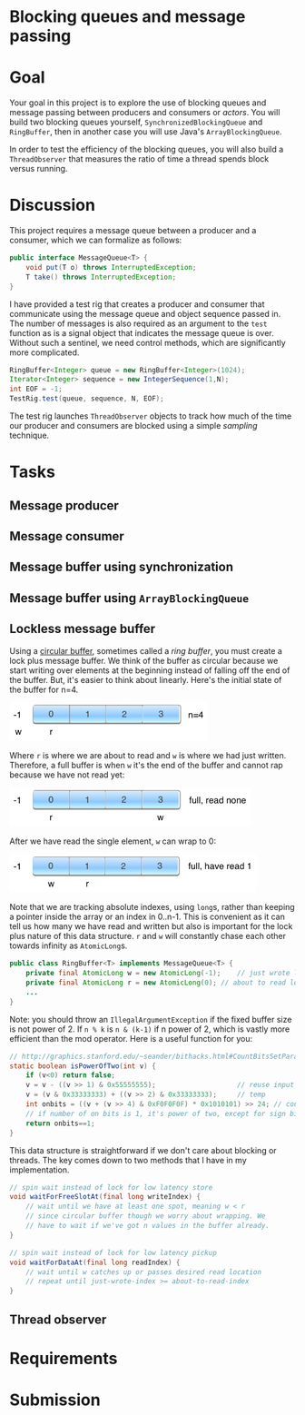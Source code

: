Blocking queues and message passing
=======

# Goal

Your goal in this project is to explore the use of blocking queues and message passing between producers and consumers or *actors*. You will build two blocking queues yourself, `SynchronizedBlockingQueue` and `RingBuffer`, then in another case you will use Java's `ArrayBlockingQueue`.

In order to test the efficiency of the blocking queues, you will also build a `ThreadObserver` that measures the ratio of time a thread spends block versus running.

# Discussion

This project requires a message queue between a producer and a consumer, which we can formalize as follows:
 
```java
public interface MessageQueue<T> {
	void put(T o) throws InterruptedException;
	T take() throws InterruptedException;
}
```

I have provided a test rig that creates a producer and consumer that communicate using the message queue and object sequence passed in. The number of messages is also required as an argument to the `test` function as is a signal object that indicates the message queue is over. Without such a sentinel, we need control methods, which are significantly more complicated.

```java
RingBuffer<Integer> queue = new RingBuffer<Integer>(1024);
Iterator<Integer> sequence = new IntegerSequence(1,N);
int EOF = -1;
TestRig.test(queue, sequence, N, EOF);
```

The test rig launches `ThreadObserver` objects to track how much of the time our producer and consumers are blocked using a simple *sampling* technique.

# Tasks

## Message producer

## Message consumer

## Message buffer using synchronization

## Message buffer using `ArrayBlockingQueue`

## Lockless message buffer

Using a [circular buffer](http://en.wikipedia.org/wiki/Circular_buffer), sometimes called a *ring buffer*, you must create a lock plus message buffer. We think of the buffer as circular because we start writing over elements at the beginning instead of falling off the end of the buffer. But, it's easier to think about linearly. Here's the initial state of the buffer for n=4.

<img src="figures/ring-init.png" width=350>

Where `r` is where we are about to read and `w` is where we had just written. Therefore, a full buffer is when `w` it's the end of the buffer and cannot rap because we have not read yet:

<img src="figures/ring-full.png" width=425>

After we have read the single element, `w` can wrap to 0:

<img src="figures/ring-full-read-1.png" width=435>

Note that we are tracking absolute indexes, using `long`s, rather than keeping a pointer inside the array or an index in 0..n-1. This is convenient as it can tell us how many we have read and written but also is important for the lock plus nature of this data structure. `r` and `w` will constantly chase each other towards infinity as `AtomicLong`s.

```java
public class RingBuffer<T> implements MessageQueue<T> {
	private final AtomicLong w = new AtomicLong(-1);	// just wrote location
	private final AtomicLong r = new AtomicLong(0);	// about to read location
	...
}
```

Note: you should throw an `IllegalArgumentException` if the fixed buffer size is not power of 2.  If `n % k` is `n & (k-1)` if n power of 2, which is vastly more efficient than the mod operator. Here is a useful function for you:

```java
// http://graphics.stanford.edu/~seander/bithacks.html#CountBitsSetParallel
static boolean isPowerOfTwo(int v) {
	if (v<0) return false;
	v = v - ((v >> 1) & 0x55555555);                    // reuse input as temporary
	v = (v & 0x33333333) + ((v >> 2) & 0x33333333);     // temp
	int onbits = ((v + (v >> 4) & 0xF0F0F0F) * 0x1010101) >> 24; // count
	// if number of on bits is 1, it's power of two, except for sign bit
	return onbits==1;
}
```

This data structure is straightforward if we don't care about blocking or threads. The key comes down to two methods that I have in my implementation.

```java
// spin wait instead of lock for low latency store
void waitForFreeSlotAt(final long writeIndex) {
	// wait until we have at least one spot, meaning w < r
	// since circular buffer though we worry about wrapping. We
	// have to wait if we've got n values in the buffer already.
}
```

```java
// spin wait instead of lock for low latency pickup
void waitForDataAt(final long readIndex) {
	// wait until w catches up or passes desired read location
	// repeat until just-wrote-index >= about-to-read-index
}
```

## Thread observer

# Requirements

# Submission